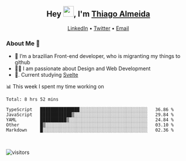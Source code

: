 

<h2 align="center">Hey <img src="https://github.com/TheDudeThatCode/TheDudeThatCode/blob/master/Assets/Hi.gif" width="29px">, I'm <a href="https://www.linkedin.com/in/thiago-almeida-69785569/">Thiago Almeida</a></h2>
<p align="center">
  <a href="https://www.linkedin.com/in/thiago-almeida-69785569/">LinkedIn</a> •
  <a href="https://twitter.com/thiagoloal">Twitter</a> •
  <a href="mailto:thiagoloal@gmail.com">Email</a>
</p>

### About Me 🚀
- 🌱  I’m a brazilian Front-end developer, who is migranting my things to github</br>
- 👨‍💻  I am passionate about Design and Web Development</br>
- 📖. Current studying [Svelte](https://svelte.dev/)

<!-- ![Thiago Almeida github stats](https://github-readme-stats.vercel.app/api?username=thiagoloal&show_icons=true&hide_border=true)&nbsp;&nbsp; -->

📊 This week I spent my time working on
<!--START_SECTION:waka-->
```text
Total: 8 hrs 52 mins

TypeScript   ███████████████░░░░░░░░░░░░░░░░░░░░░░░░░░   36.86 % 
JavaScript   ████████████▒░░░░░░░░░░░░░░░░░░░░░░░░░░░░   29.84 % 
YAML         ██████████▒░░░░░░░░░░░░░░░░░░░░░░░░░░░░░░   24.84 % 
Other        █▒░░░░░░░░░░░░░░░░░░░░░░░░░░░░░░░░░░░░░░░   03.10 % 
Markdown     █░░░░░░░░░░░░░░░░░░░░░░░░░░░░░░░░░░░░░░░░   02.36 % 
```
<!--END_SECTION:waka-->

<br />

![visitors](https://visitor-badge.laobi.icu/badge?page_id=thiagoloal.thiagoloal)
